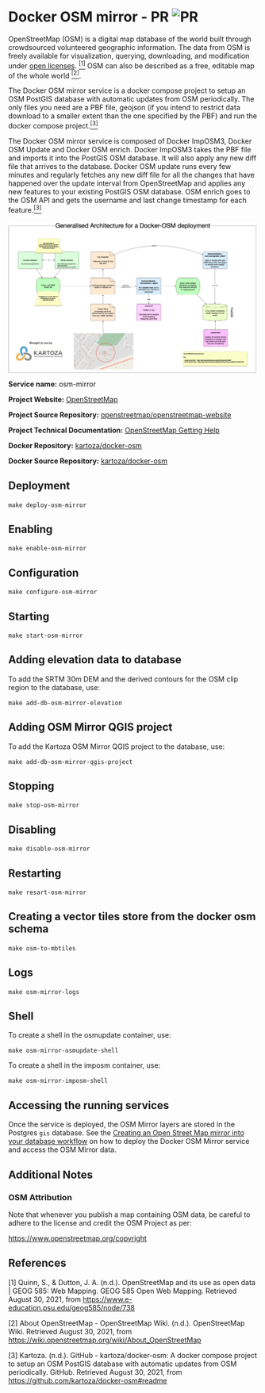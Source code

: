 # Docker OSM mirror - PR ![PR](https://img.shields.io/badge/pr-green?style=for-the-badge)

OpenStreetMap (OSM) is a digital map database of the world built through crowdsourced volunteered geographic information. The data from OSM is freely available for visualization, querying, downloading, and modification under [open licenses](https://www.openstreetmap.org/copyright). [<sup>[1]</sup>](#1) OSM can also be described as a free, editable map of the whole world [<sup>[2]</sup>](#2).

The Docker OSM mirror service is a docker compose project to setup an OSM PostGIS database with automatic updates from OSM periodically. The only files you need are a PBF file, geojson (if you intend to restrict data download to a smaller extent than the one specified by the PBF) and run the docker compose project.[<sup>[3]</sup>](#3)

The Docker OSM mirror service is composed of Docker ImpOSM3, Docker OSM Update and Docker OSM enrich. Docker ImpOSM3 takes the PBF file and imports it into the PostGIS OSM database. It will also apply any new diff file that arrives to the database. Docker OSM update runs every few minutes and regularly fetches any new diff file for all the changes that have happened over the update interval from OpenStreetMap and applies any new features to your existing PostGIS OSM database. OSM enrich goes to the OSM API and gets the username and last change timestamp for each feature.[<sup>[3]</sup>](#3)

<img align="middle" src="https://raw.githubusercontent.com/kartoza/docker-osm/develop/docs/architecture.png" alt="OSM mirror Service " width="500">

**Service name:** osm-mirror

**Project Website:** [OpenStreetMap](https://www.openstreetmap.org/)

**Project Source Repository:** [openstreetmap/openstreetmap-website](https://github.com/openstreetmap/openstreetmap-website)

**Project Technical Documentation:** [OpenStreetMap Getting Help](https://openstreetmap.org/help)

**Docker Repository:** [kartoza/docker-osm](https://hub.docker.com/r/kartoza/docker-osm)

**Docker Source Repository:** [kartoza/docker-osm](https://github.com/kartoza/docker-osm)

## Deployment

```
make deploy-osm-mirror
```

## Enabling

```
make enable-osm-mirror
```

## Configuration

```
make configure-osm-mirror
```

## Starting

```
make start-osm-mirror
```

## Adding elevation data to database

To add the SRTM 30m DEM and the derived contours for the OSM clip region to the database, use:

```
make add-db-osm-mirror-elevation
```

## Adding OSM Mirror QGIS project

To add the Kartoza OSM Mirror QGIS project to the database, use: 

```
make add-db-osm-mirror-qgis-project
```

## Stopping

```
make stop-osm-mirror
```

## Disabling

```
make disable-osm-mirror
```

## Restarting

```
make resart-osm-mirror
```

## Creating a vector tiles store from the docker osm schema

```
make osm-to-mbtiles
```

## Logs

```
make osm-mirror-logs
```

## Shell

To create a shell in the osmupdate container, use:

```
make osm-mirror-osmupdate-shell
```

To create a shell in the imposm container, use: 

```
make osm-mirror-imposm-shell
```

## Accessing the running services

Once the service is deployed, the OSM Mirror layers are stored in the Postgres `gis` database. See the [Creating an Open Street Map mirror into your database workflow](https://kartoza.github.io/osgs/workflows/create-osm-mirror-in-database.html) on how to deploy the Docker OSM Mirror service and access the OSM Mirror data.

## Additional Notes

### OSM Attribution

Note that whenever you publish a map containing OSM data, be careful to adhere to the license and credit the OSM Project as per:

https://www.openstreetmap.org/copyright

## References

<a id="1">[1]</a> Quinn, S., & Dutton, J. A. (n.d.). OpenStreetMap and its use as open data | GEOG 585: Web Mapping. GEOG 585 Open Web Mapping. Retrieved August 30, 2021, from https://www.e-education.psu.edu/geog585/node/738

<a id="2">[2]</a> About OpenStreetMap - OpenStreetMap Wiki. (n.d.). OpenStreetMap Wiki. Retrieved August 30, 2021, from https://wiki.openstreetmap.org/wiki/About_OpenStreetMap

<a id="3">[3]</a> Kartoza. (n.d.). GitHub - kartoza/docker-osm: A docker compose project to setup an OSM PostGIS database with automatic updates from OSM periodically. GitHub. Retrieved August 30, 2021, from https://github.com/kartoza/docker-osm#readme
